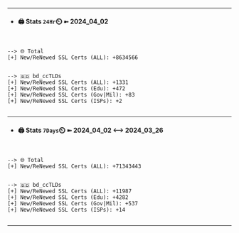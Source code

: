

---
- #### 🖨️ **Stats** `24Hr`⏲️ ➼ 2024_04_02
```console


--> 🌐 Total
[+] New/ReNewed SSL Certs (ALL): +8634566


--> 🇧🇩 bd_ccTLDs
[+] New/ReNewed SSL Certs (ALL): +1331
[+] New/ReNewed SSL Certs (Edu): +472
[+] New/ReNewed SSL Certs (Gov|Mil): +83
[+] New/ReNewed SSL Certs (ISPs): +2


```

---
- #### 🖨️ **Stats** `7Days`⏲️ ➼ 2024_04_02 <--> 2024_03_26
```console


--> 🌐 Total
[+] New/ReNewed SSL Certs (ALL): +71343443


--> 🇧🇩 bd_ccTLDs
[+] New/ReNewed SSL Certs (ALL): +11987
[+] New/ReNewed SSL Certs (Edu): +4282
[+] New/ReNewed SSL Certs (Gov|Mil): +537
[+] New/ReNewed SSL Certs (ISPs): +14


```

---

